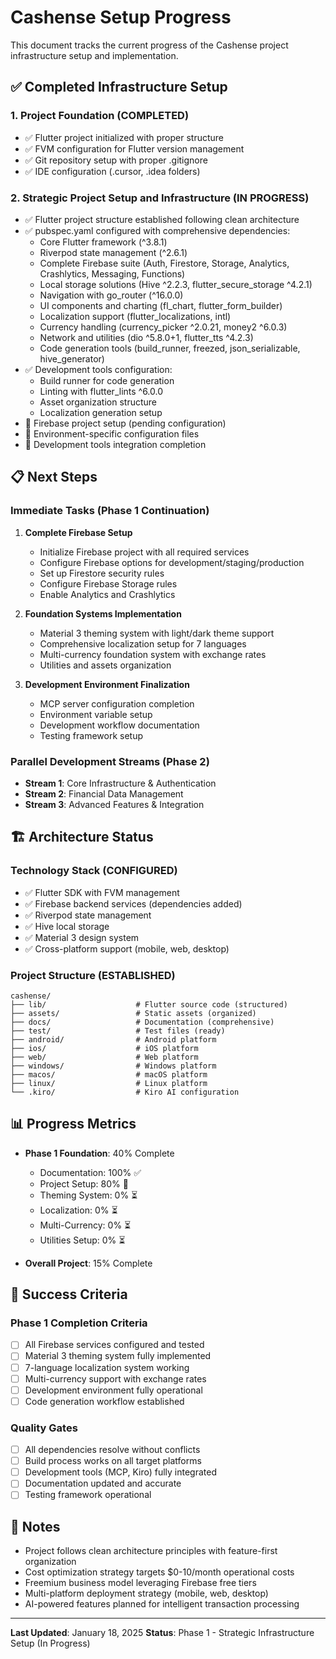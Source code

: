 # Cashense Setup Progress

This document tracks the current progress of the Cashense project infrastructure setup and implementation.

## ✅ Completed Infrastructure Setup

### 1. Project Foundation (COMPLETED)
- ✅ Flutter project initialized with proper structure
- ✅ FVM configuration for Flutter version management
- ✅ Git repository setup with proper .gitignore
- ✅ IDE configuration (.cursor, .idea folders)

### 2. Strategic Project Setup and Infrastructure (IN PROGRESS)
- ✅ Flutter project structure established following clean architecture
- ✅ pubspec.yaml configured with comprehensive dependencies:
  - Core Flutter framework (^3.8.1)
  - Riverpod state management (^2.6.1)
  - Complete Firebase suite (Auth, Firestore, Storage, Analytics, Crashlytics, Messaging, Functions)
  - Local storage solutions (Hive ^2.2.3, flutter_secure_storage ^4.2.1)
  - Navigation with go_router (^16.0.0)
  - UI components and charting (fl_chart, flutter_form_builder)
  - Localization support (flutter_localizations, intl)
  - Currency handling (currency_picker ^2.0.21, money2 ^6.0.3)
  - Network and utilities (dio ^5.8.0+1, flutter_tts ^4.2.3)
  - Code generation tools (build_runner, freezed, json_serializable, hive_generator)
- ✅ Development tools configuration:
  - Build runner for code generation
  - Linting with flutter_lints ^6.0.0
  - Asset organization structure
  - Localization generation setup
- 🔄 Firebase project setup (pending configuration)
- 🔄 Environment-specific configuration files
- 🔄 Development tools integration completion

## 📋 Next Steps

### Immediate Tasks (Phase 1 Continuation)
1. **Complete Firebase Setup**
   - Initialize Firebase project with all required services
   - Configure Firebase options for development/staging/production
   - Set up Firestore security rules
   - Configure Firebase Storage rules
   - Enable Analytics and Crashlytics

2. **Foundation Systems Implementation**
   - Material 3 theming system with light/dark theme support
   - Comprehensive localization setup for 7 languages
   - Multi-currency foundation system with exchange rates
   - Utilities and assets organization

3. **Development Environment Finalization**
   - MCP server configuration completion
   - Environment variable setup
   - Development workflow documentation
   - Testing framework setup

### Parallel Development Streams (Phase 2)
- **Stream 1**: Core Infrastructure & Authentication
- **Stream 2**: Financial Data Management  
- **Stream 3**: Advanced Features & Integration

## 🏗️ Architecture Status

### Technology Stack (CONFIGURED)
- ✅ Flutter SDK with FVM management
- ✅ Firebase backend services (dependencies added)
- ✅ Riverpod state management
- ✅ Hive local storage
- ✅ Material 3 design system
- ✅ Cross-platform support (mobile, web, desktop)

### Project Structure (ESTABLISHED)
```
cashense/
├── lib/                    # Flutter source code (structured)
├── assets/                 # Static assets (organized)
├── docs/                   # Documentation (comprehensive)
├── test/                   # Test files (ready)
├── android/                # Android platform
├── ios/                    # iOS platform  
├── web/                    # Web platform
├── windows/                # Windows platform
├── macos/                  # macOS platform
├── linux/                  # Linux platform
└── .kiro/                  # Kiro AI configuration
```

## 📊 Progress Metrics

- **Phase 1 Foundation**: 40% Complete
  - Documentation: 100% ✅
  - Project Setup: 80% 🔄
  - Theming System: 0% ⏳
  - Localization: 0% ⏳
  - Multi-Currency: 0% ⏳
  - Utilities Setup: 0% ⏳

- **Overall Project**: 15% Complete

## 🎯 Success Criteria

### Phase 1 Completion Criteria
- [ ] All Firebase services configured and tested
- [ ] Material 3 theming system fully implemented
- [ ] 7-language localization system working
- [ ] Multi-currency support with exchange rates
- [ ] Development environment fully operational
- [ ] Code generation workflow established

### Quality Gates
- [ ] All dependencies resolve without conflicts
- [ ] Build process works on all target platforms
- [ ] Development tools (MCP, Kiro) fully integrated
- [ ] Documentation updated and accurate
- [ ] Testing framework operational

## 📝 Notes

- Project follows clean architecture principles with feature-first organization
- Cost optimization strategy targets $0-10/month operational costs
- Freemium business model leveraging Firebase free tiers
- Multi-platform deployment strategy (mobile, web, desktop)
- AI-powered features planned for intelligent transaction processing

---

**Last Updated**: January 18, 2025
**Status**: Phase 1 - Strategic Infrastructure Setup (In Progress)